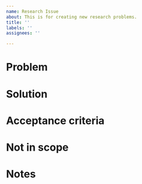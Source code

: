 ```yaml
---
name: Research Issue
about: This is for creating new research problems.
title: ''
labels: ''
assignees: ''

---
```


# Problem

# Solution

# Acceptance criteria

# Not in scope

# Notes
